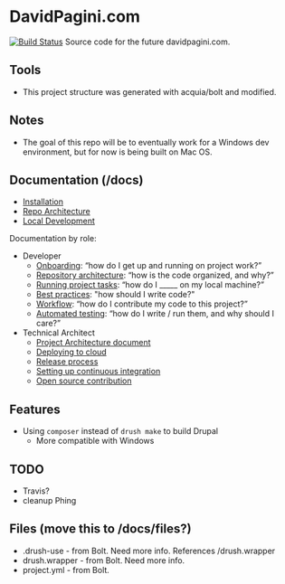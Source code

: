 # DavidPagini.com
[![Build Status](https://travis-ci.org/dpagini/davidpagini.svg?branch=master)](https://travis-ci.org/dpagini/davidpagini)
Source code for the future davidpagini.com.

## Tools
* This project structure was generated with acquia/bolt and modified.

## Notes
* The goal of this repo will be to eventually work for a Windows dev environment, but for now is being built on Mac OS.

## Documentation (/docs)
* [Installation](docs/installation.md)
* [Repo Architecture](docs/architecture.md)
* [Local Development](docs/local-development.md)

Documentation by role:

* Developer
    * [Onboarding](readme/onboarding.md): “how do I get up and running on project work?”
    * [Repository architecture](readme/repo-architecture.md): “how is the code organized, and why?”
    * [Running project tasks](readme/project-tasks.md): “how do I _____ on my local machine?”
    * [Best practices](readme/best-practices.md): "how should I write code?"
    * [Workflow](readme/dev-workflow.md): “how do I contribute my code to this project?”
    * [Automated testing](tests/README.md): “how do I write / run them, and why should I care?”
* Technical Architect
    * [Project Architecture document](readme/architecture.md)
    * [Deploying to cloud](readme/deploy.md)
    * [Release process](readme/release-process.md)
    * [Setting up continuous integration](build/README.md#ci)
    * [Open source contribution](readme/os-contribution.md)

## Features
* Using `composer` instead of `drush make` to build Drupal
  * More compatible with Windows

## TODO
* Travis?
* cleanup Phing

## Files (move this to /docs/files?)
* .drush-use - from Bolt. Need more info. References /drush.wrapper
* drush.wrapper - from Bolt. Need more info.
* project.yml - from Bolt.

